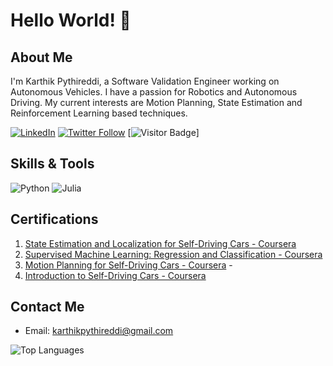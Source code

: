 # Hello World! 👋

## About Me
I'm Karthik Pythireddi, a Software Validation Engineer working on Autonomous Vehicles. I have a passion for Robotics and Autonomous Driving. My current interests are Motion Planning, State Estimation and Reinforcement Learning based techniques.

[![LinkedIn](https://img.shields.io/badge/LinkedIn-In-blue)](https://www.linkedin.com/in/karthikpythireddi/)
[![Twitter Follow](https://img.shields.io/badge/X-Follow-grey)](https://twitter.com/karthikitis)
[![Visitor Badge](https://visitor-badge.laobi.icu/badge?page_id=karthikpythireddi)]

## Skills & Tools
![Python](https://img.shields.io/badge/Python-3776AB?style=for-the-badge&logo=python&logoColor=white)
![Julia](https://img.shields.io/badge/Julia-9558B2?style=for-the-badge&logo=julia&logoColor=white)

## Certifications
1. [State Estimation and Localization for Self-Driving Cars - Coursera](https://www.coursera.org/account/accomplishments/verify/9FX5QUAJ7B3A) 
2. [Supervised Machine Learning: Regression and Classification - Coursera](https://www.coursera.org/account/accomplishments/certificate/P45XTZR2WD29) 
3. [Motion Planning for Self-Driving Cars - Coursera](https://www.coursera.org/account/accomplishments/verify/CKB956HE2UYC?utm_source=link&utm_medium=certificate&utm_content=cert_image&utm_campaign=pdf_header_button&utm_product=course) - 
4. [Introduction to Self-Driving Cars - Coursera](https://www.coursera.org/account/accomplishments/verify/74HBFEEFTQ8L) 

## Contact Me
- Email: karthikpythireddi@gmail.com


![Top Languages](https://github-readme-stats.vercel.app/api/top-langs/?username=karthikpythireddi&layout=compact)
